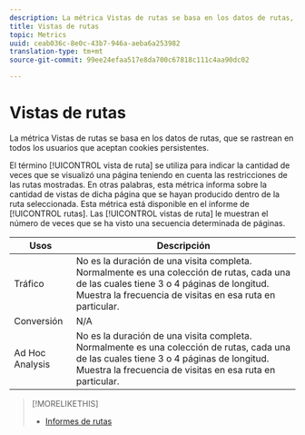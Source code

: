 ```yaml
---
description: La métrica Vistas de rutas se basa en los datos de rutas, que se rastrean en todos los usuarios que aceptan cookies persistentes.
title: Vistas de rutas
topic: Metrics
uuid: ceab036c-8e0c-43b7-946a-aeba6a253982
translation-type: tm+mt
source-git-commit: 99ee24efaa517e8da700c67818c111c4aa90dc02

---
```



# Vistas de rutas

La métrica Vistas de rutas se basa en los datos de rutas, que se rastrean en todos los usuarios que aceptan cookies persistentes.

El término [!UICONTROL vista de ruta] se utiliza para indicar la cantidad de veces que se visualizó una página teniendo en cuenta las restricciones de las rutas mostradas. En otras palabras, esta métrica informa sobre la cantidad de vistas de dicha página que se hayan producido dentro de la ruta seleccionada. Esta métrica está disponible en el informe de [!UICONTROL rutas]. Las [!UICONTROL vistas de ruta] le muestran el número de veces que se ha visto una secuencia determinada de páginas.

| Usos | Descripción |
|---|---|
| Tráfico | No es la duración de una visita completa. Normalmente es una colección de rutas, cada una de las cuales tiene 3 o 4 páginas de longitud. Muestra la frecuencia de visitas en esa ruta en particular. |
| Conversión | N/A |
| Ad Hoc Analysis | No es la duración de una visita completa. Normalmente es una colección de rutas, cada una de las cuales tiene 3 o 4 páginas de longitud. Muestra la frecuencia de visitas en esa ruta en particular. |

>[!MORELIKETHIS]
>
>* [Informes de rutas](/help/components/c-variables/dimensionslist/reports-paths.md)

